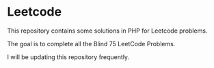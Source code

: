 # Leetcode

This repository contains some solutions in PHP for Leetcode problems. 

The goal is to complete all the Blind 75 LeetCode Problems.

I will be updating this repository frequently.